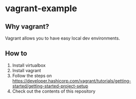 # vagrant-example

## Why vagrant?

Vagrant allows you to have easy local dev environments.

## How to

1. Install virtualbox
1. Install vagrant
1. Follow the steps on https://developer.hashicorp.com/vagrant/tutorials/getting-started/getting-started-project-setup
1. Check out the contents of this repository

